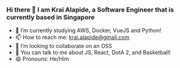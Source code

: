 ### Hi there 👋 I am Krai Alapide, a Software Engineer that is currently based in Singapore
- 🌱 I’m currently studying AWS, Docker, VueJS and Python!
- 📫 How to reach me: krai.alapide@gmail.com
- 👯 I’m looking to collaborate on an OSS
- 💬 You can talk to me about JS, React, DotA 2, and Basketball!
- 😄 Pronouns: He/Him 
